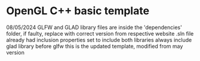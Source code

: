 # OpenGL C++ basic template
08/05/2024 
GLFW and GLAD library files are inside the 'dependencies' folder, if faulty, replace with correct version from respective website .sln file already had inclusion properties set to include both libraries always include glad library before glfw
this is the updated template, modified from may version